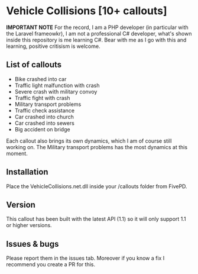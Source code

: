 # Vehicle Collisions [10+ callouts]

**IMPORTANT NOTE** For the record, I am a PHP developer (in particular with the Laravel frameowkr), I am not a professional C# developer, what's shown inside this repository is me learning C#. Bear with me as I go with this and learning, positive critisism is welcome.

## List of callouts

* Bike crashed into car
* Traffic light malfunction with crash
* Severe crash with military convoy
* Traffic fight with crash
* Military transport problems
* Traffic check assistance
* Car crashed into church
* Car crashed into sewers
* Big accident on bridge

Each callout also brings its own dynamics, which I am of course still working on. The Military transport problems has the most dynamics at this moment.

## Installation

Place the VehicleCollisions.net.dll inside your /callouts folder from FivePD.

## Version

This callout has been built with the latest API (1.1) so it will only support 1.1 or higher versions.

## Issues & bugs

Please report them in the issues tab. Moreover if you know a fix I recommend you create a PR for this.
